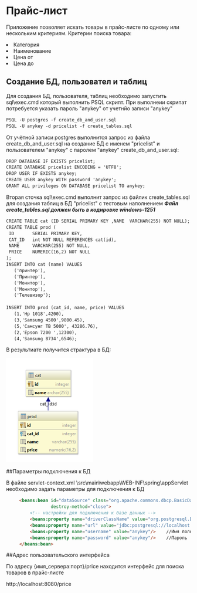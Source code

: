 # Прайс-лист

Приложение позволяет искать товары в прайс-листе по одному или нескольким критериям. 
Критерии поиска товара:
<li> Категория
<li> Наименование
<li> Цена от 
<li> Цена до 

## Создание БД, пользовател и таблиц

Для создания БД, пользователя, таблиц  необходимо запустить sql\exec.cmd который выполнить PSQL скрипт.
При выполнеии скрипат потребуется указать пароль "anykey" от учетнйо записи "anykey"
 ```html
 PSQL -U postgres -f create_db_and_user.sql
 PSQL -U anykey -d pricelist -f create_tables.sql
 ```

От учётной записи postgres выполнится запрос из файла create_db_and_user.sql на создание БД с именем "pricelist" и пользователем "anykey" с паролем "anykey" create_db_and_user.sql:

 ```html
 DROP DATABASE IF EXISTS pricelist;
 CREATE DATABASE pricelist ENCODING = 'UTF8';
 DROP USER IF EXISTS anykey;
 CREATE USER anykey WITH password 'anykey'; 
 GRANT ALL privileges ON DATABASE pricelist TO anykey;
 ```

Вторая сточка sql\exec.cmd выполнит запрос из файлик create_tables.sql для создания таблиц в БД "pricelist" с тестовым наполнением
***Файл create_tables.sql должен быть в кодировке windows-1251***

 ```html
CREATE TABLE cat (ID SERIAL PRIMARY KEY ,NAME  VARCHAR(255) NOT NULL);
CREATE TABLE prod (
  ID       SERIAL PRIMARY KEY,
  CAT_ID   int NOT NULL REFERENCES cat(id),
  NAME     VARCHAR(255) NOT NULL,
  PRICE    NUMERIC(16,2) NOT NULL
);
INSERT INTO cat (name) VALUES
    ('принтер'),
    ('Принтер'),
    ('Монитор'),
    ('Монитор'),
    ('Телевизор');

INSERT INTO prod (cat_id, name, price) VALUES
    (1,'Hp 1018',4200),
    (3,'Samsung 4500',9800.45),
    (5,'Самсунг ТВ 5000', 43286.76),
    (2,'Epson 7200 ',12300),
    (4,'Samsung 8734',6546);
 ```

В результиате получится страктура в БД:

![Структура БД "pricelist"](/diagram.png)


##Параметры подключения к БД

В файле servlet-context.xml  \src\main\webapp\WEB-INF\spring\appServlet необходимо задать параметры для подключения к БД
 ```html
      <beans:bean id="dataSource" class="org.apache.commons.dbcp.BasicDataSource"
                  destroy-method="close">
          <!-- настройки для подключения к базе данных -->
          <beans:property name="driverClassName" value="org.postgresql.Driver"/>  //драйвер для подключения к БД
          <beans:property name="url" value="jdbc:postgresql://localhost:5432/pricelist"/>   //Адрес сервера БД
          <beans:property name="username" value="anykey"/>    //Имя пользователя
          <beans:property name="password" value="anykey"/>    //Пароль
      </beans:bean>
 ```
##Адрес пользовательского интерфейса

По адресу {имя_сервера:порт}/price находится интерфейс для поиска товаров в прайс-листе

http://localhost:8080/price



